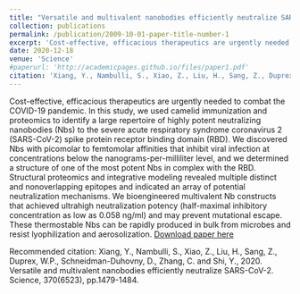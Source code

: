 ```yaml
---
title: "Versatile and multivalent nanobodies efficiently neutralize SARS-CoV-2"
collection: publications
permalink: /publication/2009-10-01-paper-title-number-1
excerpt: 'Cost-effective, efficacious therapeutics are urgently needed to combat the COVID-19 pandemic. In this study, we used camelid immunization and proteomics to identify a large repertoire of highly potent neutralizing nanobodies (Nbs) to the severe acute respiratory syndrome coronavirus 2 (SARS-CoV-2) spike protein receptor binding domain (RBD). We discovered Nbs with picomolar to femtomolar affinities that inhibit viral infection at concentrations below the nanograms-per-milliliter level, and we determined a structure of one of the most potent Nbs in complex with the RBD. Structural proteomics and integrative modeling revealed multiple distinct and nonoverlapping epitopes and indicated an array of potential neutralization mechanisms. We bioengineered multivalent Nb constructs that achieved ultrahigh neutralization potency (half-maximal inhibitory concentration as low as 0.058 ng/ml) and may prevent mutational escape. These thermostable Nbs can be rapidly produced in bulk from microbes and resist lyophilization and aerosolization..'
date: 2020-12-18
venue: 'Science'
#paperurl: 'http://academicpages.github.io/files/paper1.pdf'
citation: 'Xiang, Y., Nambulli, S., Xiao, Z., Liu, H., Sang, Z., Duprex, W.P., Schneidman-Duhovny, D., Zhang, C. and Shi, Y., 2020. Versatile and multivalent nanobodies efficiently neutralize SARS-CoV-2. Science, 370(6523), pp.1479-1484.'
---
```

Cost-effective, efficacious therapeutics are urgently needed to combat the COVID-19 pandemic. In this study, we used camelid immunization and proteomics to identify a large repertoire of highly potent neutralizing nanobodies (Nbs) to the severe acute respiratory syndrome coronavirus 2 (SARS-CoV-2) spike protein receptor binding domain (RBD). We discovered Nbs with picomolar to femtomolar affinities that inhibit viral infection at concentrations below the nanograms-per-milliliter level, and we determined a structure of one of the most potent Nbs in complex with the RBD. Structural proteomics and integrative modeling revealed multiple distinct and nonoverlapping epitopes and indicated an array of potential neutralization mechanisms. We bioengineered multivalent Nb constructs that achieved ultrahigh neutralization potency (half-maximal inhibitory concentration as low as 0.058 ng/ml) and may prevent mutational escape. These thermostable Nbs can be rapidly produced in bulk from microbes and resist lyophilization and aerosolization.
[Download paper here](https://science.sciencemag.org/content/370/6523/1479)

Recommended citation: Xiang, Y., Nambulli, S., Xiao, Z., Liu, H., Sang, Z., Duprex, W.P., Schneidman-Duhovny, D., Zhang, C. and Shi, Y., 2020. Versatile and multivalent nanobodies efficiently neutralize SARS-CoV-2. Science, 370(6523), pp.1479-1484.